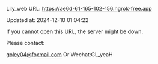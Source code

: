 Lily_web URL: https://ae6d-61-165-102-156.ngrok-free.app

Updated at: 2024-12-10 01:04:22

If you cannot open this URL, the server might be down.

Please contact: 

goley04@foxmail.com Or Wechat:GL_yeaH